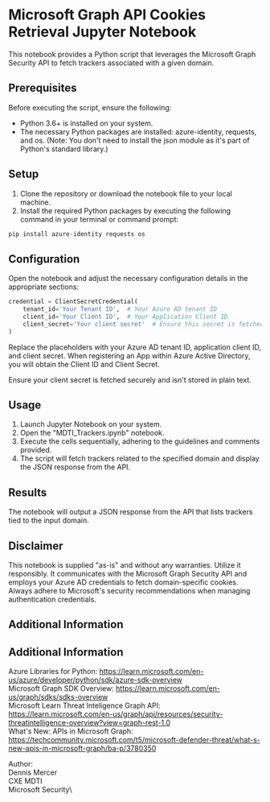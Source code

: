 # Microsoft Graph API Cookies Retrieval Jupyter Notebook


This notebook provides a Python script that leverages the Microsoft Graph Security API to fetch trackers associated with a given domain.

## Prerequisites
Before executing the script, ensure the following:

- Python 3.6+ is installed on your system.
- The necessary Python packages are installed: azure-identity, requests, and os. (Note: You don't need to install the json module as it's part of Python's standard library.)


## Setup
1. Clone the repository or download the notebook file to your local machine.
2. Install the required Python packages by executing the following command in your terminal or command prompt:


```Python 
pip install azure-identity requests os
```

## Configuration
Open the notebook and adjust the necessary configuration details in the appropriate sections:

```Python
credential = ClientSecretCredential(
    tenant_id='Your Tenant ID',  # Your Azure AD tenant ID
    client_id='Your Client ID',  # Your Application Client ID
    client_secret='Your client secret'  # Ensure this secret is fetched securely
)
```

Replace the placeholders with your Azure AD tenant ID, application client ID, and client secret. When registering an App within Azure Active Directory, you will obtain the Client ID and Client Secret.

Ensure your client secret is fetched securely and isn't stored in plain text.

## Usage
1. Launch Jupyter Notebook on your system.
2. Open the "MDTI_Trackers.ipynb" notebook.
3. Execute the cells sequentially, adhering to the guidelines and comments provided.
4. The script will fetch trackers related to the specified domain and display the JSON response from the API.

## Results
The notebook will output a JSON response from the API that lists trackers tied to the input domain.

## Disclaimer
This notebook is supplied "as-is" and without any warranties. Utilize it responsibly. It communicates with the Microsoft Graph Security API and employs your Azure AD credentials to fetch domain-specific cookies. Always adhere to Microsoft's security recommendations when managing authentication credentials.

## Additional Information
## Additional Information
Azure Libraries for Python: https://learn.microsoft.com/en-us/azure/developer/python/sdk/azure-sdk-overview  \
Microsoft Graph SDK Overview: https://learn.microsoft.com/en-us/graph/sdks/sdks-overview  \
Microsoft Learn Threat Inteligence Graph API: https://learn.microsoft.com/en-us/graph/api/resources/security-threatintelligence-overview?view=graph-rest-1.0 \
What's New: APIs in Microsoft Graph: https://techcommunity.microsoft.com/t5/microsoft-defender-threat/what-s-new-apis-in-microsoft-graph/ba-p/3780350

Author:\
Dennis Mercer\
CXE MDTI\
Microsoft Security\